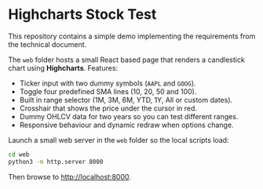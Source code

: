 # Highcharts Stock Test

This repository contains a simple demo implementing the requirements from the technical document.

The `web` folder hosts a small React based page that renders a candlestick chart using **Highcharts**. Features:

- Ticker input with two dummy symbols (`AAPL` and `GOOG`).
- Toggle four predefined SMA lines (10, 20, 50 and 100).
- Built in range selector (1M, 3M, 6M, YTD, 1Y, All or custom dates).
- Crosshair that shows the price under the cursor in red.
- Dummy OHLCV data for two years so you can test different ranges.
- Responsive behaviour and dynamic redraw when options change.

Launch a small web server in the `web` folder so the local scripts load:

```bash
cd web
python3 -m http.server 8000
```

Then browse to <http://localhost:8000>.
